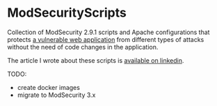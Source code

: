 # ModSecurityScripts
Collection of ModSecurity 2.9.1 scripts and Apache configurations that protects [a vulnerable web application](https://github.com/rafaelrpinto/VulnerableJavaWebApplication) from different types of attacks without the need of code changes in the application.

The article I wrote about these scripts is [available on linkedin](https://www.linkedin.com/pulse/fix-without-touching-virtual-patching-web-modsecurity-rafael-pinto). 

TODO: 
- create docker images
- migrate to ModSecurity 3.x
